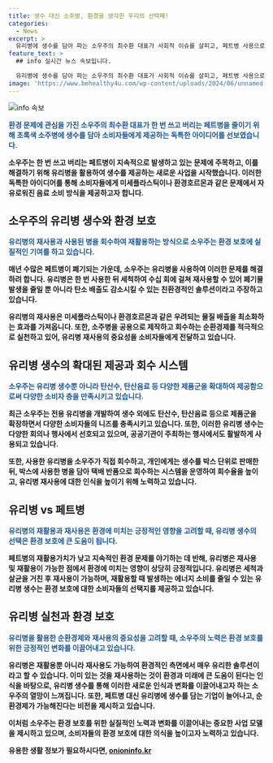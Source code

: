 ```yaml
---
title: 생수 대신 소주병, 환경을 생각한 우리의 선택째!
categories:
  - News
excerpt: >
  유리병에 생수를 담아 파는 소우주의 최수환 대표가 사회적 이슈를 살피고, 페트병 사용으로 인한 환경 문제에 대처하고 있다. 환경부의 플라스틱 대한민국 2.0 보고서에 따르면 버려진 페트병은 2020년에만 56억개에 달하였다. 최 대표는 환경 문제에 관심을 갖게 된 후 소주병의 재사용에 주목하여 유리병에 생수를 담는 소우주를 창업하였다. 소주병은 재사용이 가능하며, 환경 부담을 줄이고 미세플라스틱과 환경호르몬 걱정도 없다. 소우주는 유리병 생수를 가장 안전하고 친환경적인 음료 소비 방식이라 주장한다. 함께하여 소우주는 유리병 재사용의 의미를 전달하고 사회적 반향을 일으키고자 노력하고 있다.
feature_text: >
  ## info 실시간 뉴스 속보입니다.

  유리병에 생수를 담아 파는 소우주의 최수환 대표가 사회적 이슈를 살피고, 페트병 사용으로 인한 환경 문제에 대처하고 있다. 환경부의 플라스틱 대한민국 2.0 보고서에 따르면 버려진 페트병은 2020년에만 56억개에 달하였다. 최 대표는 환경 문제에 관심을 갖게 된 후 소주병의 재사용에 주목하여 유리병에 생수를 담는 소우주를 창업하였다. 소주병은 재사용이 가능하며, 환경 부담을 줄이고 미세플라스틱과 환경호르몬 걱정도 없다. 소우주는 유리병 생수를 가장 안전하고 친환경적인 음료 소비 방식이라 주장한다. 함께하여 소우주는 유리병 재사용의 의미를 전달하고 사회적 반향을 일으키고자 노력하고 있다.
image: 'https://www.behealthy4u.com/wp-content/uploads/2024/06/unnamed-file.png'
---
```


<p><img src="https://www.behealthy4u.com/wp-content/uploads/2024/06/unnamed-file.png" alt="info 속보" /></p>

<p><b><span style="color: #1a5490;">환경 문제에 관심을 가진 소우주의 최수환 대표가 한 번 쓰고 버리는 페트병을 줄이기 위해 초록색 소주병에 생수를 담아 소비자들에게 제공하는 독특한 아이디어를 선보였습니다.</span><b></p>

<p>소우주는 한 번 쓰고 버리는 페트병이 지속적으로 발생하고 있는 문제에 주목하고, 이를 해결하기 위해 유리병을 활용하여 생수를 제공하는 새로운 사업을 시작했습니다. 이러한 독특한 아이디어를 통해 소비자들에게 미세플라스틱이나 환경호르몬과 같은 문제에서 자유로워진 음료 소비 방식을 제공하고자 합니다. </p>

<h2 data-ke-size="size26">소우주의 유리병 생수와 환경 보호</h2>

<p><b><span style="color: #1a5490;">유리병의 재사용과 사용된 병을 회수하여 재활용하는 방식으로 소우주는 환경 보호에 실질적인 기여를 하고 있습니다.</span></b></p>

<p>매년 수많은 페트병이 폐기되는 가운데, 소우주는 유리병을 사용하여 이러한 문제를 해결하려 합니다. 유리병은 한 번 사용한 뒤 세척하여 수십 회에 걸쳐 재사용할 수 있어 폐기물 발생을 줄일 뿐 아니라 탄소 배출도 감소시킬 수 있는 친환경적인 솔루션이라고 주장하고 있습니다.</p>

<p>유리병의 재사용은 미세플라스틱이나 환경호르몬과 같은 우려되는 물질 배출을 최소화하는 효과를 가져옵니다. 또한, 소주병을 공용으로 제작하고 회수하는 순환경제를 적극적으로 실천하고 있어, 유리병 재사용의 중요성을 소비자들에게 전달하고 있습니다.</p>

<h2 data-ke-size="size26">유리병 생수의 확대된 제공과 회수 시스템</h2>

<p><b><span style="color: #1a5490;">소우주는 유리병 생수뿐 아니라 탄산수, 탄산음료 등 다양한 제품군을 확대하여 제공함으로써 다양한 소비자 층을 만족시키고 있습니다.</span></b></p>

<p>최근 소우주는 전용 유리병을 개발하여 생수 외에도 탄산수, 탄산음료 등으로 제품군을 확장하면서 다양한 소비자들의 니즈를 충족시키고 있습니다. 또한, 이러한 유리병 생수는 다양한 회의나 행사에서 선호되고 있으며, 공공기관이 주최하는 행사에서도 활발하게 사용되고 있습니다.</p>

<p>또한, 사용한 유리병을 소우주가 직접 회수하고, 개인에게는 생수를 박스 단위로 판매한 뒤, 박스에 사용한 병을 담아 택배 반품으로 회수하는 시스템을 운영하여 회수율을 높이고, 유리병 재사용에 대한 인식을 높이기 위해 노력하고 있습니다.</p>

<h2 data-ke-size="size26">유리병 vs 페트병</h2>

<p><b><span style="color: #1a5490;">유리병의 재활용과 재사용은 환경에 미치는 긍정적인 영향을 고려할 때, 유리병 생수의 선택은 환경 보호에 큰 도움이 됩니다.</span></b></p>

<p>페트병의 재활용가치가 낮고 지속적인 환경 문제를 야기하는 데 반해, 유리병은 재사용 및 재활용이 가능한 점에서 환경에 미치는 영향이 상당히 긍정적입니다. 유리병은 세척과 살균을 거친 후 재사용이 가능하며, 재활용할 때 발생하는 에너지 소비를 줄일 수 있는 유리병 생수는 환경 보호에 대한 소비자들의 선택지를 제공하고 있습니다.</p>

<h2 data-ke-size="size26">유리병 실천과 환경 보호</h2>

<p><b><span style="color: #1a5490;">유리병을 활용한 순환경제와 재사용의 중요성을 고려할 때, 소우주의 노력은 환경 보호를 위한 긍정적인 변화를 이끌어내고 있습니다.</span></b></p>

<p>유리병은 재활용뿐 아니라 재사용도 가능하여 환경적인 측면에서 매우 유리한 솔루션이라고 할 수 있습니다. 이미 있는 것을 재사용하는 것이 환경과 미래에 큰 도움이 된다는 인식을 바탕으로, 유리병 생수를 통해 이러한 새로운 인식과 변화를 이끌어내고자 하는 소우주의 열망이 느껴집니다. 또한, 페트병 대신 유리병에 생수를 담는 기업이 늘어나고, 순환경제가 가능해진다는 비전을 제시하고 있습니다.</p>

<p>이처럼 소우주는 환경 보호를 위한 실질적인 노력과 변화를 이끌어내는 중요한 사업 모델을 제시하고 있으며, 소비자들의 환경 보호에 대한 의식을 높이고자 노력하고 있습니다.</p>
유용한 생활 정보가 필요하시다면, <a href="https://onioninfo.kr" rel="dofollow">onioninfo.kr</a>


